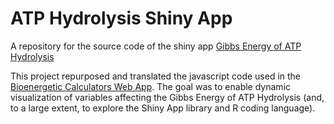 # ATP Hydrolysis Shiny App
 
A repository for the source code of the shiny app [Gibbs Energy of ATP Hydrolysis](https://mtdavidson.shinyapps.io/Gibbs_Energy_ATP_Hydrolysis/) 

This project repurposed and translated the javascript code used in the [Bioenergetic Calculators Web App](https://dmpio.github.io/bioenergetic-calculators/gibbs_atp/). The goal was to enable dynamic visualization of variables affecting the Gibbs Energy of ATP Hydrolysis (and, to a large extent, to explore the Shiny App library and R coding language).
